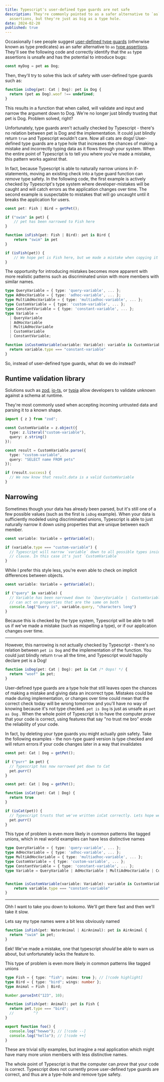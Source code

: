```yaml
---
title: Typescript's user-defined type guards are not safe
description: They're commonly pointed to as a safer alternative to `as` type
  assertions, but they're just as big as a type hole.
date: 2024-02-20
published: true
---
```

Occasionally I see people suggest [user-defined type guards](https://www.typescriptlang.org/docs/handbook/2/narrowing.html#using-type-predicates) (otherwise known as type predicates) as an safer alternative to `as` [type assertions](https://www.typescriptlang.org/docs/handbook/2/everyday-types.html#type-assertions). They'll see the following code and correctly identify that the `as` type assertions is unsafe and has the potential to introduce bugs:

```ts
const myDog = pet as Dog;
```

Then, they'll try to solve this lack of safety with user-defined type guards such as:

```ts
function isDog(pet: Cat | Dog): pet is Dog {
  return (pet as Dog).woof !== undefined;
}
```

This results in a function that when called, will validate and input and narrow the argument down to Dog. We're no longer just blindly trusting that pet is Dog. Problem solved, right?

Unfortunately, type guards aren't actually checked by Typescript - there's no relation between pet is Dog and the implementation. It could just blindly return `true` and Typescript wouldn't care. Now all cats are dogs! User-defined type guards are a type hole that increases the chances of making a mistake and incorrectly typing data as it flows through your system. When the entire point of Typescript is to tell you where you've made a mistake, this pattern works against that.

In fact, because Typescript is able to naturally narrow unions in if-statements, moving an existing check into a type guard function can _remove_ type safety. In the following code, the first example is actively checked by Typescript's type system where developer-mistakes will be caught and will catch errors as the application changes over time. The second example is suspectable to mistakes that will go uncaught until it breaks the application for users.


```ts title="better.ts"
const pet: Fish | Bird = getPet();

if ("swim" in pet) {
    // pet has been narrowed to Fish here
}
```

```ts title="worse.ts"
function isFish(pet: Fish | Bird): pet is Bird {
    return "swim" in pet
}

if (isFish(pet)) {
    // We hope pet is Fish here, but we made a mistake when copying it
}
```
The opportunity for introducing mistakes becomes more apparent with more realistic patterns such as discriminated union with more members with similar names.

```ts
type QueryVariable = { type: 'query-variable', ... };
type AdHocVariable = { type: 'adhoc-variable', ... };
type MultiAdHocVariable = { type: 'multiadhoc-variable', ... };
type CustomVariable = { type: 'custom-variable', ... };
type ConstantVariable = { type: 'constant-variable', ... };
type Variable =
  | QueryVariable
  | AdHocVariable
  | MultiAdHocVariable
  | CustomVariable
  | ConstantVariable;

function isCustomVariable(variable: Variable): variable is CustomVariable {
  return variable.type === "constant-variable"
}
```

So, instead of user-defined type guards, what do we do instead?

## Runtime validation library

Solutions such as [zod](https://zod.dev/), [io-ts](https://github.com/gcanti/io-ts), or [typia](https://typia.io/docs/validators/assert/) allow developers to validate unknown against a schema at runtime.

They're most commonly used when accepting incoming untrusted data and parsing it to a known shape. 

```ts
import { z } from "zod";

const CustomVariable = z.object({
  type: z.literal("custom-variable"),
  query: z.string()
});

const result = CustomVariable.parse({
  type: "custom-variable",
  query: "SELECT name FROM pets"
});

if (result.success) {
  // We now know that result.data is a valid CustomVariable
}
```


## Narrowing

Sometimes though your data has already been parsed, but it's still one of a few possible values (such as the first is `isDog` example). When your data is sufficiently modeled using discriminated unions, Typescript is able to just naturally narrow it down using properties that are unique between each member.

```ts
const variable: Variable = getVariable();

if (variable.type === "custom-variable") {
  // Typescript will narrow `variable` down to all possible types inside this
  // clause. In this case it's just `CustomVariable`  
}
```

While I prefer this style less, you're even able to check on implicit differences between objects.

```ts
const variable: Variable = getVariable();

if ("query" in variable) {
  // Variable has been narrowed down to `QueryVariable |  CustomVariable`, so we
  // can act on properties that are the same on both
  console.log("Query is", variable.query, "characters long")
}
```

Because this is checked by the type system, Typescript will be able to tell us if we've made a mistake (such as mispelling a type), or if our application changes over time.





-----------

However, this narrowing is not actually checked by Typescript - there's no relation between `pet is Dog` and the implementation of the function. You could just blindly return `true` all the time, and Typescript would happily declare pet is a Dog!

```ts
function isDog(pet: Cat | Dog): pet is Cat /* Oops! */ { 
  return "woof" in pet;
}
```

User-defined type guards are a type hole that still leaves open the chances of making a mistake and giving data an incorrect type. Mistakes could be made during implementation, or changes over time could mean that the correct check today will be wrong tomorrow and you'll have no way of knowing because it's not type checked. `pet is Dog` is just as unsafe as `pet as Dog` . When the whole point of Typescript is to have the computer _prove_ that your code is correct, using features that say "no trust me bro" erode the reliability of your code.

In fact, by deleting your type guards you might actually _gain_ safety. Take the following examples - the non-type guard version is type checked and will return errors if your code changes later in a way that invalidates

```ts
const pet: Cat | Dog = getPet();

if ("purr" in pet) {
  // Typescript has now narrowed pet down to Cat
  pet.purr()
}
```

```ts
const pet: Cat | Dog = getPet();

function isCat(pet: Cat | Dog) {
  return true
}

if (isCat(pet)) {
  // Typescript trusts that we've written isCat correctly. Lets hope we have!
  pet.purr()
}
```

This type of problem is even more likely in common patterns like tagged unions, which in real world examples can have less distinctive names

```ts
type QueryVariable = { type: 'query-variable', ... };
type AdHocVariable = { type: 'adhoc-variable', ... };
type MultiAdHocVariable = { type: 'multiadhoc-variable', ... };
type CustomVariable = { type: 'custom-variable', ... };
type ConstantVariable = { type: 'constant-variable', ... };
type Variable = QueryVariable | AdHocVariable | MultiAdHocVariable | CustomVariable | ConstantVariable;


function isCustomVariable(variable: Variable): variable is CustomVariable {
    return variable.type === "constant-variable"
}
```

* * *

Ohh I want to take you down to kokomo. We'll get there fast and then we'll take it slow.

Lets say my type names were a bit less obviously named

```ts
function isFish(pet: WaterAnimal | AirAnimal): pet is AirAnimal {
  return "swim" in pet;
}
```

Eek! We've made a mistake, one that typescript _should_ be able to warn us about, but unfortunately lacks the feature to.

This type of problem is even more likely in common patterns like tagged unions

```ts
type Fish = { type: "fish"; swims: true }; // [!code highlight]
type Bird = { type: "bird"; wings: number };
type Animal = Fish | Bird;

Number.parseInt("123", 10);

function isFish(pet: Animal): pet is Fish {
  return pet.type === "bird";
  //         ^?
}
```

```ts
export function foo() {
  console.log("hewwo"); // [!code --]
  console.log("hello"); // [!code ++]
}
```

These are trivial silly examples, but imagine a real application which might have many more union members with less distinctive names.

The whole point of Typescript is that the computer can _prove_ that your code is correct. Typescript does not currently prove user-defined type guards are correct, and thus are a type-hole and remove type safety.